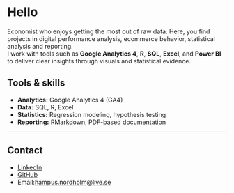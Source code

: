 # Hello

Economist who enjoys getting the most out of raw data. Here, you find projects in digital performance analysis, ecommerce behavior, statistical analysis and reporting.  
I work with tools such as **Google Analytics 4**, **R**, **SQL**, **Excel**, and **Power BI** to deliver clear insights through visuals and statistical evidence.

##  Tools & skills

- **Analytics:** Google Analytics 4 (GA4)  
- **Data:** SQL, R, Excel  
- **Statistics:** Regression modeling, hypothesis testing  
- **Reporting:** RMarkdown, PDF-based documentation  

---

## Contact 

- [LinkedIn](https://www.linkedin.com/in/YOUR-LINK-HERE)
- [GitHub](https://github.com/HNordholm)
- Email:hampus.nordholm@live.se
